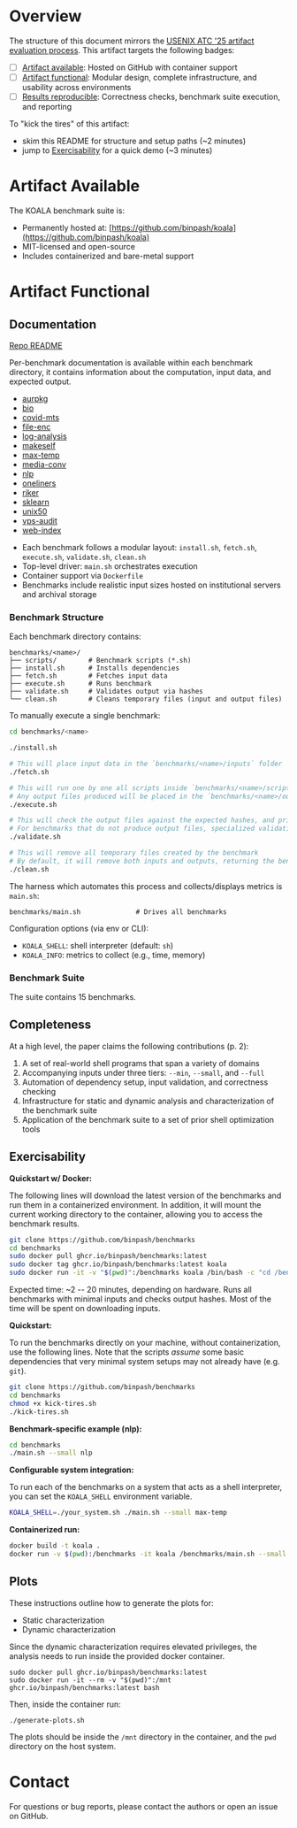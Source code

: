 # Overview

The structure of this document mirrors the [USENIX ATC '25 artifact evaluation process](https://www.usenix.org/conference/atc25/call-for-artifacts).
This artifact targets the following badges:

* [ ] [Artifact available](#artifact-available): Hosted on GitHub with container support
* [ ] [Artifact functional](#artifact-functional): Modular design, complete infrastructure, and usability across environments
* [ ] [Results reproducible](#results-reproducible): Correctness checks, benchmark suite execution, and reporting

To "kick the tires" of this artifact:

* skim this README for structure and setup paths (~2 minutes)
* jump to [Exercisability](#exercisability) for a quick demo (~3 minutes)

# Artifact Available

The KOALA benchmark suite is:

* Permanently hosted at: [https://github.com/binpash/koala](https://github.com/binpash/koala)
* MIT-licensed and open-source
* Includes containerized and bare-metal support

# Artifact Functional

## Documentation

[Repo README](https://github.com/binpash/benchmarks)

Per-benchmark documentation is available within each benchmark directory, it
contains information about the computation, input data, and expected output.
- [aurpkg](https://github.com/binpash/benchmarks/tree/main/aurpkg)
- [bio](https://github.com/binpash/benchmarks/tree/main/bio)
- [covid-mts](https://github.com/binpash/benchmarks/tree/main/covid-mts)
- [file-enc](https://github.com/binpash/benchmarks/tree/main/file-enc)
- [log-analysis](https://github.com/binpash/benchmarks/tree/main/log-analysis)
- [makeself](https://github.com/binpash/benchmarks/tree/main/makeself)
- [max-temp](https://github.com/binpash/benchmarks/tree/main/max-temp)
- [media-conv](https://github.com/binpash/benchmarks/tree/main/media-conv)
- [nlp](https://github.com/binpash/benchmarks/tree/main/nlp)
- [oneliners](https://github.com/binpash/benchmarks/tree/main/oneliners)
- [riker](https://github.com/binpash/benchmarks/tree/main/riker)
- [sklearn](https://github.com/binpash/benchmarks/tree/main/sklearn)
- [unix50](https://github.com/binpash/benchmarks/tree/main/unix50)
- [vps-audit](https://github.com/binpash/benchmarks/tree/main/vps-audit)
- [web-index](https://github.com/binpash/benchmarks/tree/main/web-index)

* Each benchmark follows a modular layout: `install.sh`, `fetch.sh`, `execute.sh`, `validate.sh`, `clean.sh`
* Top-level driver: `main.sh` orchestrates execution
* Container support via `Dockerfile`
* Benchmarks include realistic input sizes hosted on institutional servers and archival storage

### Benchmark Structure

Each benchmark directory contains:

```
benchmarks/<name>/
├── scripts/        # Benchmark scripts (*.sh)
├── install.sh      # Installs dependencies
├── fetch.sh        # Fetches input data
├── execute.sh      # Runs benchmark
├── validate.sh     # Validates output via hashes
└── clean.sh        # Cleans temporary files (input and output files)
```

To manually execute a single benchmark: 

```sh
cd benchmarks/<name>

./install.sh

# This will place input data in the `benchmarks/<name>/inputs` folder
./fetch.sh

# This will run one by one all scripts inside `benchmarks/<name>/scripts/` folder
# Any output files produced will be placed in the `benchmarks/<name>/outputs` folder
./execute.sh

# This will check the output files against the expected hashes, and print the results
# For benchmarks that do not produce output files, specialized validation logic is used
./validate.sh

# This will remove all temporary files created by the benchmark
# By default, it will remove both inputs and outputs, returning the benchmark folder in its original state
./clean.sh
```

The harness which automates this process and collects/displays metrics is `main.sh`:

```
benchmarks/main.sh              # Drives all benchmarks
```

Configuration options (via env or CLI):

* `KOALA_SHELL`: shell interpreter (default: `sh`)
* `KOALA_INFO`: metrics to collect (e.g., time, memory)

### Benchmark Suite

The suite contains 15 benchmarks. 

## Completeness

At a high level, the paper claims the following contributions (p. 2):

1. A set of real-world shell programs that span a variety of domains
2. Accompanying inputs under three tiers: `--min`, `--small`, and `--full`
3. Automation of dependency setup, input validation, and correctness checking
4. Infrastructure for static and dynamic analysis and characterization of the benchmark suite
5. Application of the benchmark suite to a set of prior shell optimization tools

## Exercisability

**Quickstart w/ Docker:**

The following lines will download the latest version of the benchmarks and run them in a containerized environment.
In addition, it will mount the current working directory to the container, allowing you to access the benchmark results.
```sh
git clone https://github.com/binpash/benchmarks
cd benchmarks
sudo docker pull ghcr.io/binpash/benchmarks:latest
sudo docker tag ghcr.io/binpash/benchmarks:latest koala
sudo docker run -it -v "$(pwd)":/benchmarks koala /bin/bash -c "cd /benchmarks && ./kick-tires.sh"
```

Expected time: ~2 -- 20 minutes, depending on hardware.
Runs all benchmarks with minimal inputs and checks output hashes.
Most of the time will be spent on downloading inputs.


**Quickstart:**

To run the benchmarks directly on your machine, without containerization, use the following lines.
Note that the scripts *assume* some basic dependencies that very minimal system setups may not already have (e.g. `git`).

```sh
git clone https://github.com/binpash/benchmarks
cd benchmarks
chmod +x kick-tires.sh
./kick-tires.sh
```


**Benchmark-specific example (nlp):**

```sh
cd benchmarks
./main.sh --small nlp
```

**Configurable system integration:**

To run each of the benchmarks on a system that acts as a shell interpreter, you
can set the `KOALA_SHELL` environment variable.

```sh
KOALA_SHELL=./your_system.sh ./main.sh --small max-temp
```

**Containerized run:**

```sh
docker build -t koala .
docker run -v $(pwd):/benchmarks -it koala /benchmarks/main.sh --small max-temp
```

## Plots

These instructions outline how to generate the plots for:
- Static characterization
- Dynamic characterization

Since the dynamic characterization requires elevated privileges, the analysis needs to run inside the provided docker container.

```
sudo docker pull ghcr.io/binpash/benchmarks:latest
sudo docker run -it --rm -v "$(pwd)":/mnt ghcr.io/binpash/benchmarks:latest bash
```

Then, inside the container run:

```
./generate-plots.sh
```

The plots should be inside the `/mnt` directory in the container, and
the `pwd` directory on the host system.


# Contact

For questions or bug reports, please contact the authors or open an issue on GitHub.
